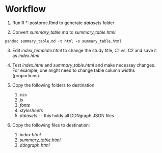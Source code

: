 # Workflow

1. Run R *-postproc.Rmd to generate *datasets* folder
   
2. Convert *summary_table.md* to *summary_table.html*

```shell
pandoc summary_table.md -t html -o summary_table.html
```

3. Edit *index_template.html* to change the study title, C1 vs. C2 and save it as *index.html*

4. Test *index.html* and *summary_table.html* and make necessay changes.  
   For example, one might need to change table column widths (proportions).

5. Copy the following folders to destination:
   1. *css*
   2. *js*
   3. *fonts*
   4. *stylesheets*
   5. *datasets* -- this holds all DDNgraph JSON files

6. Copy the following files to destination:
   1. *index.html*
   2. *summary_table.html*
   3. *ddngraph.html*

